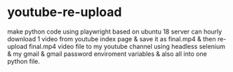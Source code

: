 # youtube-re-upload
make python code using playwright based on ubuntu 18 server can hourly download 1 video from youtube index page &amp; save it as final.mp4 &amp; then re-upload final.mp4 video file to my youtube channel using headless selenium &amp; my gmail &amp; gmail password enviroment variables &amp; also all into one python file.
